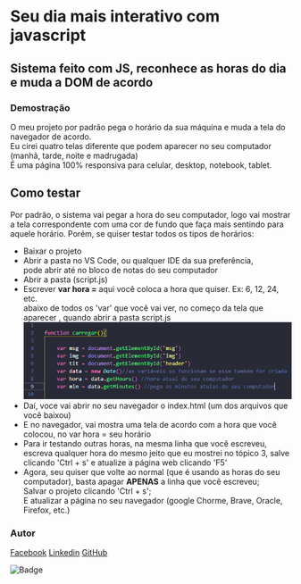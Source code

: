 # Seu dia mais interativo com javascript

## Sistema feito com JS, reconhece as horas do dia e muda a DOM de acordo

<h3>Demostração</h3>
<p>O meu projeto por padrão pega o horário da sua máquina e muda a tela do navegador de acordo.<br>
Eu cirei quatro telas diferente que podem aparecer no seu computador (manhã, tarde, noite e madrugada)<br>
É uma página 100% responsiva para celular, desktop, notebook, tablet.
</p>

## Como testar
<p>Por padrão, o sistema vai pegar a hora do seu computador, logo vai mostrar a tela correspondente com uma cor de fundo que faça mais sentindo para aquele horário. Porém, se quiser testar todos os tipos de horários: 
<br>
    <ul>
        <li>Baixar o projeto</li>
        <li>Abrir a pasta no VS Code, ou qualquer IDE da sua preferência,<br>pode abrir até no bloco de notas
        do seu computador</li>
        <li>Abrir a pasta (script.js)</li>
        <li>Escrever <strong>var hora =</strong> aqui você coloca a hora que quiser. Ex: 6, 12, 24, etc.<br>
            abaixo de todos os 'var' que você vai ver, no começo da tela que aparecer , quando abrir a pasta script.js
            <img src="img/var hora = .png" alt="exemplo de como mudar a hora"></li>
        <li>Daí, voce vai abrir no seu navegador o index.html (um dos arquivos que você baixou)</li>
        <li>E no navegador, vai mostra uma tela de acordo com a hora que você colocou, no var hora = seu horário</li>
        <li>Para ir testando outras horas, na mesma linha que você escreveu, escreva qualquer hora do mesmo jeito que eu mostrei no tópico 3, salve clicando 'Ctrl + s' e atualize a página web clicando 'F5'</li>
        <li>Agora, seu quiser que volte ao normal (que é usando as horas do seu computador), basta apagar <STRONG>APENAS</STRONG> a linha que você escreveu;<br>Salvar o projeto clicando 'Ctrl + s';<br>
        E atualizar a página no seu navegador (google Chorme, Brave, Oracle, Firefox, etc.)</li>
    </ul>
</p>

<p align="center">
  <h3>Autor</h3> 
 <a href="https://www.facebook.com/profile.php?id=100008836065567" target="_blank">Facebook</a>
 <a href="www.linkedin.com/in/maxwell-santos-2ab722210" target="_blank">Linkedin</a>
 <a href="https://github.com/Maxwell-Santos" target="_blank">GitHub</a>
</p>

![Badge](https://img.shields.io/static/v1?label=Training&message=JavaScript&color='yellow'&style=for-the-badge&logo=ghost)